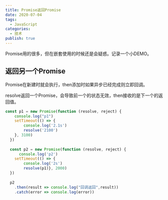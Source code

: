 ```yaml
---
title: Promise返回Promise
date: 2020-07-04
tags:
  - JavaScript
categories:
  - 技术
publish: true
---
```


Promise用的很多，但在嵌套使用的时候还是会疑惑。记录一个小DEMO。

<!-- more -->

## 返回另一个Promise

Promise在新建时就会执行，then添加时如果异步已经完成则立即回调。

resolve返回一个Promise，会导致前一个的状态无效，then接收的是下一个的返回值。

```js
const p1 = new Promise(function (resolve, reject) {
    console.log("p1")
    setTimeout(() => {
        console.log('2.1s')
        resolve('2100')
    }, 3100)
  })
  
  const p2 = new Promise(function (resolve, reject) {
      console.log('p2')
    setTimeout(() => {
        console.log('2s')
        resolve(p1)}, 2000)
  })
  
  p2
    .then(result => console.log("回调返回",result))
    .catch(error => console.log(error))
```
